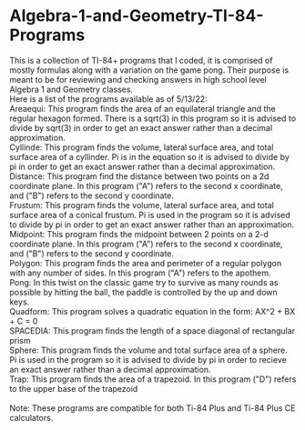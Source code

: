 # Algebra-1-and-Geometry-TI-84-Programs
This is a collection of TI-84+ programs that I coded, it is comprised of mostly formulas along with a variation on the game pong. Their purpose is meant to be for reviewing and checking answers in high school level Algebra 1 and Geometry classes.<br>
Here is a list of the programs available as of 5/13/22:<br>
Areaequi: This program finds the area of an equilateral triangle and the regular hexagon formed. There is a sqrt(3) in this program so it is advised to divide by sqrt(3) in order to get an exact answer rather than a decimal approximation.<br>
Cyllinde: This program finds the volume, lateral surface area, and total surface area of a cyllinder. Pi is in the equation so it is advised to divide by pi in order to get an exact answer rather than a decimal approximation.<br>
Distance: This program find the distance between two points on a 2d coordinate plane. In this program ("A") refers to the second x coordinate, and ("B") refers to the second y coordinate.<br>
Frustum: This program finds the volume, lateral surface area, and total surface area of a conical frustum. Pi is used in the program so it is advised to divide by pi in order to get an exact answer rather than an approximation.<br>
Midpoint: This program finds the midpoint between 2 points on a 2-d coordinate plane. In this program ("A") refers to the second x coordinate, and ("B") refers to the second y coordinate.<br>
Polygon: This program finds the area and perimeter of a regular polygon with any number of sides. In this program ("A") refers to the apothem.<br>
Pong: In this twist on the classic game try to survive as many rounds as possible by hitting the ball, the paddle is controlled by the up and down keys.<br>
Quadform: This program solves a quadratic equation in the form: AX^2 + BX + C = 0<br>
SPACEDIA: This program finds the length of a space diagonal of rectangular prism<br>
Sphere: This program finds the volume and total surface area of a sphere. Pi is used in the program so it is advised to divide by pi in order to recieve an exact answer rather than a decimal approximation.<br>
Trap: This program finds the area of a trapezoid. In this program ("D") refers to the upper base of the trapezoid<br>
<br>
Note: These programs are compatible for both Ti-84 Plus and Ti-84 Plus CE calculators.

